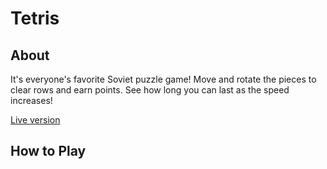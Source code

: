 # Tetris

## About

It's everyone's favorite Soviet puzzle game! Move and rotate the pieces to clear rows and earn points. See how long you can last as the speed increases!

<a href="http://will-watkins.com/tetris" >Live version</a>

## How to Play

